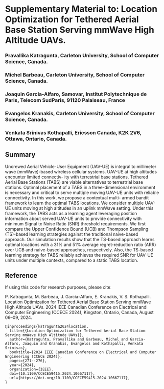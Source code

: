 # Supplementary Material to: Location Optimization for Tethered Aerial Base Station Serving mmWave High Altitude UAVs.

### Pravallika Katragunta, Carleton University, School of Computer Science, Canada.

### Michel Barbeau, Carleton University, School of Computer Science, Canada.

### Joaquin Garcia-Alfaro, Samovar, Institut Polytechnique de Paris, Telecom SudParis, 91120 Palaiseau, France

### Evangelos Kranakis, Carleton University, School of Computer Science, Canada.

### Venkata Srinivas Kothapalli, Ericsson Canada, K2K 2V6, Ottawa, Ontario, Canada.

## Summary
Uncrewed Aerial Vehicle-User Equipment (UAV-UE) is integral to millimeter wave (mmWave)-based wireless cellular systems. 
UAV-UE at high altitudes encounter limited connectiv- ity with terrestrial base stations. Tethered Aerial Base 
Stations (TABS) are viable alternatives to terrestrial base stations. Optimal placement of a TABS in a three-dimensional 
environment is necessary and critical to serve multiple moving UAV-UE units with reliable connectivity. In this work, 
we propose a contextual multi- armed bandit framework to learn the optimal TABS locations. We consider multiple UAV-UE 
units moving at high altitudes in an uplink mmWave setting. Under this framework, the TABS acts as a learning agent 
leveraging position information about served UAV-UE units to provide connectivity with minimum Signal to Noise 
Ratio (SNR) threshold requirements. We first compare the Upper Confidence Bound (UCB) and Thompson Sampling (TS)-based 
learning strategies against the traditional naive-based approach. Our simulation results show that the TS-based approach 
learns optimal locations with a 31% and 51% average regret-reduction ratio (ARR) over UCB and naive-based approaches, 
respectively. Also, the TS-based learning strategy for TABS reliably achieves the required SNR for UAV-UE units under 
multiple contexts, compared to a static TABS location.


## Reference

If using this code for research purposes, please cite:

P. Katragunta, M. Barbeau, J. Garcia-Alfaro, E. Kranakis, V. S. Kothapalli.
Location Optimization for Tethered Aerial Base Station Serving mmWave High
Altitude UAVs. 2024 IEEE Canadian Conference on Electrical and Computer
Engineering (CCECE 2024), Kingston, Ontario, Canada, August 06–09, 2024.


```
@inproceedings{katragunta2024location,
  title={{Location Optimization for Tethered Aerial Base Station Serving mmWave High Altitude UAVs}},
  author={Katragunta, Pravallika and Barbeau, Michel and Garcia-Alfaro, Joaquin and Kranakis, Evangelos and Kothapalli, Venkata Srinivas},
  booktitle={2024 IEEE Canadian Conference on Electrical and Computer Engineering (CCECE 2024)},
  pages={271--276},
  year={2024},
  organization={IEEE},
  doi={10.1109/CCECE59415.2024.10667117},
  url={https://doi.org/10.1109/CCECE59415.2024.10667117},
}
```



